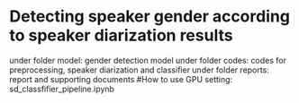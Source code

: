 # Detecting speaker gender according to speaker diarization results
under folder model: gender detection model
under folder codes: codes for preprocessing, speaker diarization and classifier
under folder reports: report and supporting documents 
#How to use
GPU setting: sd_classfifier_pipeline.ipynb